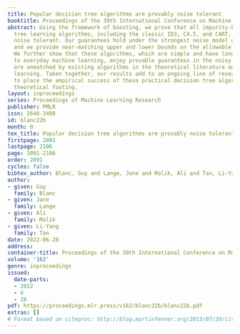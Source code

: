 ```yaml
---
title: Popular decision tree algorithms are provably noise tolerant
booktitle: Proceedings of the 39th International Conference on Machine Learning
abstract: Using the framework of boosting, we prove that all impurity-based decision
  tree learning algorithms, including the classic ID3, C4.5, and CART, are highly
  noise tolerant. Our guarantees hold under the strongest noise model of nasty noise,
  and we provide near-matching upper and lower bounds on the allowable noise rate.
  We further show that these algorithms, which are simple and have long been central
  to everyday machine learning, enjoy provable guarantees in the noisy setting that
  are unmatched by existing algorithms in the theoretical literature on decision tree
  learning. Taken together, our results add to an ongoing line of research that seeks
  to place the empirical success of these practical decision tree algorithms on firm
  theoretical footing.
layout: inproceedings
series: Proceedings of Machine Learning Research
publisher: PMLR
issn: 2640-3498
id: blanc22b
month: 0
tex_title: Popular decision tree algorithms are provably noise tolerant
firstpage: 2091
lastpage: 2106
page: 2091-2106
order: 2091
cycles: false
bibtex_author: Blanc, Guy and Lange, Jane and Malik, Ali and Tan, Li-Yang
author:
- given: Guy
  family: Blanc
- given: Jane
  family: Lange
- given: Ali
  family: Malik
- given: Li-Yang
  family: Tan
date: 2022-06-28
address:
container-title: Proceedings of the 39th International Conference on Machine Learning
volume: '162'
genre: inproceedings
issued:
  date-parts:
  - 2022
  - 6
  - 28
pdf: https://proceedings.mlr.press/v162/blanc22b/blanc22b.pdf
extras: []
# Format based on citeproc: http://blog.martinfenner.org/2013/07/30/citeproc-yaml-for-bibliographies/
---
```

